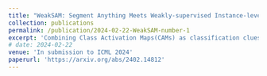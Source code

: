 ```yaml
---
title: "WeakSAM: Segment Anything Meets Weakly-supervised Instance-level Recognition"
collection: publications
permalink: /publication/2024-02-22-WeakSAM-number-1
excerpt: 'Combining Class Activation Maps(CAMs) as classification clues to prompt SAM for weakly-supervised instance-level recognition.'
# date: 2024-02-22
venue: 'In submission to ICML 2024'
paperurl: 'https://arxiv.org/abs/2402.14812'
---
```

